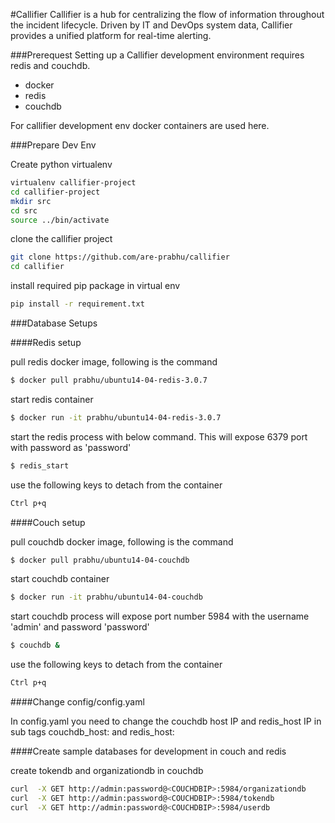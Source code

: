 #Callifier
Callifier is a hub for centralizing the flow of information throughout the incident lifecycle. Driven by IT and DevOps system data, Callifier provides a unified platform for real-time alerting.

###Prerequest
Setting up a Callifier development environment requires redis and couchdb.

* docker
* redis
* couchdb

For callifier development env docker containers are used here.

###Prepare Dev Env

Create python virtualenv

```sh
virtualenv callifier-project
cd callifier-project
mkdir src
cd src
source ../bin/activate
```

clone the callifier project

```sh 
git clone https://github.com/are-prabhu/callifier
cd callifier
```

install required pip package in virtual env
```sh
pip install -r requirement.txt
```

###Database Setups

####Redis setup

pull redis docker image, following is the command

```sh
$ docker pull prabhu/ubuntu14-04-redis-3.0.7

```

start redis container
```sh
$ docker run -it prabhu/ubuntu14-04-redis-3.0.7
```

start the redis process with below command. This will expose 6379 port with password as 'password'
```sh
$ redis_start
```

use the following keys to detach from the container
```sh
Ctrl p+q
```

####Couch setup

pull couchdb docker image, following is the command

```sh
$ docker pull prabhu/ubuntu14-04-couchdb
```

start couchdb container
```sh
$ docker run -it prabhu/ubuntu14-04-couchdb
```

start couchdb process will expose port number 5984 with the username 'admin' and password 'password'
```sh
$ couchdb &
```

use the following keys to detach from the container
```sh
Ctrl p+q
```

####Change config/config.yaml

In config.yaml you need to change the couchdb host IP and redis_host IP in sub tags couchdb_host: <CouchdbIP>  and redis_host: <RedisIP>

####Create sample databases for development in couch and redis

create tokendb and organizationdb in couchdb

```sh
curl  -X GET http://admin:password@<COUCHDBIP>:5984/organizationdb
curl  -X GET http://admin:password@<COUCHDBIP>:5984/tokendb
curl  -X GET http://admin:password@<COUCHDBIP>:5984/userdb
```


